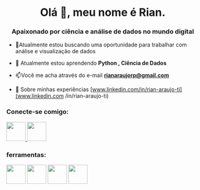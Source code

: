 <h1 align="center">Olá 👋, meu nome é Rian.</h1>
<h3 align="center">Apaixonado por ciência e análise de dados no mundo digital</h3>

- 🔭Atualmente estou buscando uma oportunidade para trabalhar com análise e visualização de dados
  
- 🌱 Atualmente estou aprendendo **Python , Ciência de Dados**

- 📫Você me acha através do e-mail **rianaraujorp@gmail.com**

- 📄 Sobre minhas experiências [www.linkedin.com/in/rian-araujo-ti](www.linkedin.com /in/rian-araujo-ti)

<h3 align="left">Conecte-se comigo:</h3>
<div style="display: inline">
  <a href="https://www.linkedin.com/in/rian-araujo-ti" target="_blank">
      <img src="https://cdn.jsdelivr.net/gh/devicons/devicon@latest/icons/linkedin/linkedin-original.svg" width="50" height="50" />
  </a>
  <img src="https://cdn.jsdelivr.net/gh/devicons/devicon@latest/icons/kaggle/kaggle-original-wordmark.svg" width="50" height="50" />
</div>


<h3 align="left">ferramentas:</h3>
<div style="display: inline">
  <img src="https://cdn.jsdelivr.net/gh/devicons/devicon@latest/icons/python/python-original.svg" width="50" height="50" />
  <img src="https://cdn.jsdelivr.net/gh/devicons/devicon@latest/icons/mysql/mysql-original.svg" width="50" height="50" />
  <img src="https://cdn.jsdelivr.net/gh/devicons/devicon@latest/icons/azuresqldatabase/azuresqldatabase-original.svg" width="50" height="50" />
  <img src="https://cdn.jsdelivr.net/gh/devicons/devicon@latest/icons/r/r-original.svg" width="50" height="50" />
</div>





<!---
Rian-Ds/Rian-Ds is a ✨ special ✨ repository because its `README.md` (this file) appears on your GitHub profile.
You can click the Preview link to take a look at your changes.
--->
